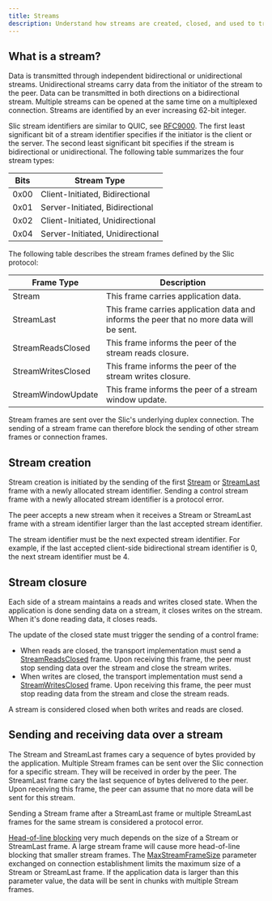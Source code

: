 ```yaml
---
title: Streams
description: Understand how streams are created, closed, and used to transmit data.
---
```


## What is a stream?

Data is transmitted through independent bidirectional or unidirectional streams. Unidirectional streams carry data from
the initiator of the stream to the peer. Data can be transmitted in both directions on a bidirectional stream. Multiple
streams can be opened at the same time on a multiplexed connection. Streams are identified by an ever increasing 62-bit
integer.

Slic stream identifiers are similar to QUIC, see [RFC9000][rfc9000]. The first least significant bit of a stream
identifier specifies if the initiator is the client or the server. The second least significant bit specifies if the
stream is bidirectional or unidirectional. The following table summarizes the four stream types:

| Bits | Stream Type                      |
| ---- | -------------------------------- |
| 0x00 | Client-Initiated, Bidirectional  |
| 0x01 | Server-Initiated, Bidirectional  |
| 0x02 | Client-Initiated, Unidirectional |
| 0x04 | Server-Initiated, Unidirectional |

The following table describes the stream frames defined by the Slic protocol:

| Frame Type         | Description                                                                              |
| ------------------ | ---------------------------------------------------------------------------------------- |
| Stream             | This frame carries application data.                                                     |
| StreamLast         | This frame carries application data and informs the peer that no more data will be sent. |
| StreamReadsClosed  | This frame informs the peer of the stream reads closure.                                 |
| StreamWritesClosed | This frame informs the peer of the stream writes closure.                                |
| StreamWindowUpdate | This frame informs the peer of a stream window update.                                   |

Stream frames are sent over the Slic's underlying duplex connection. The sending of a stream frame can therefore block the sending of other stream frames or connection frames.

## Stream creation

Stream creation is initiated by the sending of the first [Stream][stream-frame] or [StreamLast][stream-last-frame] frame with a newly allocated stream identifier. Sending a control stream frame with a newly allocated stream identifier is a protocol error.

The peer accepts a new stream when it receives a Stream or StreamLast frame with a stream identifier larger than the
last accepted stream identifier.

The stream identifier must be the next expected stream identifier. For example, if the last accepted client-side bidirectional stream identifier is 0, the next stream identifier must be 4.

## Stream closure

Each side of a stream maintains a reads and writes closed state. When the application is done sending data on a stream, it closes writes on the stream. When it's done reading data, it closes reads.

The update of the closed state must trigger the sending of a control frame:
- When reads are closed, the transport implementation must send a [StreamReadsClosed][stream-reads-closed-frame] frame. Upon receiving this frame, the peer must stop sending data over the stream and close the stream writes.
- When writes are closed, the transport implementation must send a [StreamWritesClosed][stream-writes-closed-frame]
  frame. Upon receiving this frame, the peer must stop reading data from the stream and close the stream reads.

A stream is considered closed when both writes and reads are closed.

## Sending and receiving data over a stream

The Stream and StreamLast frames cary a sequence of bytes provided by the application. Multiple Stream frames can be
sent over the Slic connection for a specific stream. They will be received in order by the peer. The StreamLast frame
cary the last sequence of bytes delivered to the peer. Upon receiving this frame, the peer can assume that no more data
will be sent for this stream.

Sending a Stream frame after a StreamLast frame or multiple StreamLast frames for the same stream is considered a
protocol error.

[Head-of-line blocking][hol] very much depends on the size of a Stream or StreamLast frame. A large stream frame will
cause more head-of-line blocking that smaller stream frames. The [MaxStreamFrameSize][connection-parameters] parameter
exchanged on connection establishment limits the maximum size of a Stream or StreamLast frame. If the application data
is larger than this parameter value, the data will be sent in chunks with multiple Stream frames.

[rfc9000]: https://www.rfc-editor.org/rfc/rfc9000.html#name-stream-types-and-identifier
[hol]: https://en.wikipedia.org/wiki/Head-of-line_blocking
[connection-parameters]: connection-establishment#connection-establishment-parameters
[stream-frame]: protocol-frames#stream-and-streamlast-frames
[stream-last-frame]: protocol-frames#stream-and-streamlast-frames
[stream-reads-closed-frame]: protocol-frames#streamreadsclosed-and-streamwritesclosed-frames
[stream-writes-closed-frame]: protocol-frames#streamreadsclosed-and-streamwritesclosed-frames
[stream-window-update-frame]: protocol-frames#streamwindowupdate-frame

